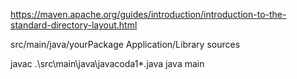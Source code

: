 https://maven.apache.org/guides/introduction/introduction-to-the-standard-directory-layout.html


src/main/java/yourPackage 	Application/Library sources

javac .\src\main\java\javacoda1\*.java
java main